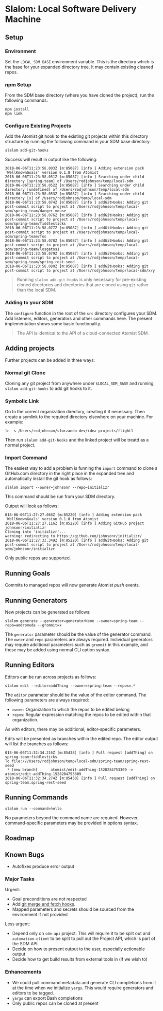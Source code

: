 # Slalom: Local Software Delivery Machine

## Setup

### Environment
Set the `LOCAL_SDM_BASE` environment variable. This is the directory which is the base for your expanded directory tree. It may contain existing cleaned repos.

### npm Setup

From the SDM base directory (where you have cloned the project), run the following commands:

```
npm install
npm link
```

### Configure Existing Projects

Add the Atomist git hook to the existing git projects within this directory structure by running the following command in your SDM base directory:

```
slalom add-git-hooks
```
Success will result in output like the following:

```==> slalom add-git-hooks
2018-06-06T11:23:58.003Z [m:85087] [info ] Adding extension pack 'WellKnownGoals' version 0.1.0 from Atomist
2018-06-06T11:23:58.051Z [m:85087] [info ] Searching under child directory [spring-team] of /Users/rodjohnson/temp/local-sdm
2018-06-06T11:23:58.052Z [m:85087] [info ] Searching under child directory [undefined] of /Users/rodjohnson/temp/local-sdm
2018-06-06T11:23:58.053Z [m:85087] [info ] Searching under child directory [x] of /Users/rodjohnson/temp/local-sdm
2018-06-06T11:23:58.074Z [m:85087] [info ] addGitHooks: Adding git post-commit script to project at /Users/rodjohnson/temp/local-sdm/spring-team/danger-mouse
2018-06-06T11:23:58.076Z [m:85087] [info ] addGitHooks: Adding git post-commit script to project at /Users/rodjohnson/temp/local-sdm/spring-team/fiddlesticks
2018-06-06T11:23:58.077Z [m:85087] [info ] addGitHooks: Adding git post-commit script to project at /Users/rodjohnson/temp/local-sdm/spring-team/foo
2018-06-06T11:23:58.078Z [m:85087] [info ] addGitHooks: Adding git post-commit script to project at /Users/rodjohnson/temp/local-sdm/spring-team/losgatos1
2018-06-06T11:23:58.079Z [m:85087] [info ] addGitHooks: Adding git post-commit script to project at /Users/rodjohnson/temp/local-sdm/spring-team/spring-rest-seed
2018-06-06T11:23:58.080Z [m:85087] [info ] addGitHooks: Adding git post-commit script to project at /Users/rodjohnson/temp/local-sdm/x/y
```

> Running `slalom add-git-hooks` is only necessary for pre-existing cloned directories and directories that are cloned using `git` rather than the local SDM.

### Adding to your SDM
The `configure` function in the root of the `src` directory configures your SDM. Add listeners, editors, generators and other commands here. The present implementation shows some basic functionality.

> The API is identical to the API of a cloud-connected Atomist SDM.

## Adding projects
Further projects can be added in three ways:

### Normal git Clone

Cloning any git project from anywhere under `$LOCAL_SDM_BASE` and running `slalom add-git-hooks` to add git hooks to it.

### Symbolic Link
Go to the correct organization directory, creating it if necessary. Then create a symlink to the required directory elsewhere on your machine. For example:

```
ln -s /Users/rodjohnson/sforzando-dev/idea-projects/flight1
```
Then run `slalom add-git-hooks` and the linked project will be treatd as a normal project.

### Import Command
The easiest way to add a problem is funning the `import` command to clone a GitHub.com directory in the right place in the expanded tree and automatically install the git hook as follows:

```
slalom import --owner=johnsonr --repo=initializr

```
This command should be run from your SDM directory.

Output will look as follows:

```
018-06-06T11:27:27.068Z [m:85220] [info ] Adding extension pack 'WellKnownGoals' version 0.1.0 from Atomist
2018-06-06T11:27:27.116Z [m:85220] [info ] Adding GitHub project johnsonr/initializr
Cloning into 'initializr'...
warning: redirecting to https://github.com/johnsonr/initializr/
2018-06-06T11:27:33.349Z [m:85220] [info ] addGitHooks: Adding git post-commit script to project at /Users/rodjohnson/temp/local-sdm/johnsonr/initializr
```

Only public repos are supported.

## Running Goals
Commits to managed repos will now generate Atomist *push* events.


## Running Generators
New projects can be generated as follows:

```
slalom generate --generator=generatorName --owner=spring-team --repo=andromeda --grommit=x

```
The `generator` parameter should be the value of the generator command. The `owner` and `repo` parameters are always required. Individual generators may require additional parameters such as `grommit` in this example, and these may be added using normal CLI option syntax.

## Running Editors
Editors can be run across projects as follows:

```
slalom edit --editor=addThing --owner=spring-team --repos=.*

```
The `editor` parameter should be the value of the editor command. The following parameters are always required:
- `owner`: Organization to which the repos to be edited belong
- `repos`: Regular expression matching the repos to be edited within that organization.

As with editors, there may be additional, editor-specific parameters.

Edits will be presented as branches within the edited repo. The editor output will list the branches as follows:

```
018-06-06T11:32:34.216Z [m:85438] [info ] Pull request [addThing] on spring-team:fiddlesticks
To file:///Users/rodjohnson/temp/local-sdm/spring-team/spring-rest-seed
 * [new branch]      atomist/edit-addThing-1528284753309 -> atomist/edit-addThing-1528284753309
2018-06-06T11:32:34.274Z [m:85438] [info ] Pull request [addThing] on spring-team:spring-rest-seed
```

## Running Commands

```
slalom run --command=hello
```
No parameters beyond the command name are required. However, command-specific parameters may be provided in options syntax.


## Roadmap

## Known Bugs
- Autofixes produce error output

### Major Tasks
Urgent:

- Goal preconditions are not respected
- Add [git merge and fetch hooks](https://githooks.com/).
- Mapped parameters and secrets should be sourced from the environment if not provided

Less urgent:

- Depend only on `sdm-api` project. This will require it to be split out and `automation-client` to be split to pull out the Project API, which is part of the SDM API.
- Decide on how to present output to the user, especially actionable output
- Decide how to get build results from external tools in (if we wish to)

### Enhancements
- We could pull command metadata and generate CLI completions from it at the time when we initialize `yargs`. This would require generators and editors to be tagged.
- `yargs` can export Bash completions
- Only public repos can be cloned at present
